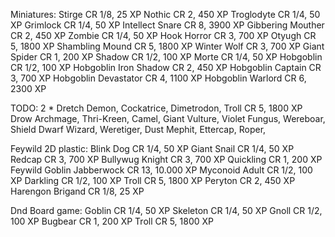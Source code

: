 Miniatures:
Stirge CR 1/8, 25 XP
Nothic CR 2, 450 XP
Troglodyte CR 1/4, 50 XP
Grimlock CR 1/4, 50 XP
Intellect Snare CR 8, 3900 XP
Gibbering Mouther CR 2, 450 XP
Zombie CR 1/4, 50 XP
Hook Horror CR 3, 700 XP
Otyugh CR 5, 1800 XP
Shambling Mound CR 5, 1800 XP 
Winter Wolf CR 3, 700 XP
Giant Spider CR 1, 200 XP
Shadow CR 1/2, 100 XP
Morte CR 1/4, 50 XP
Hobgoblin CR 1/2, 100 XP
Hobgoblin Iron Shadow CR 2, 450 XP
Hobgoblin Captain CR 3, 700 XP
Hobgoblin Devastator CR 4, 1100 XP
Hobgoblin Warlord CR 6, 2300 XP

TODO:
2 * Dretch Demon,
Cockatrice,
Dimetrodon,
Troll CR 5, 1800 XP
Drow Archmage,
Thri-Kreen,
Camel,
Giant Vulture,
Violet Fungus,
Wereboar,
Shield Dwarf Wizard,
Weretiger,
Dust Mephit,
Ettercap,
Roper,



Feywild 2D plastic:
Blink Dog CR 1/4, 50 XP
Giant Snail CR 1/4, 50 XP
Redcap CR 3, 700 XP
Bullywug Knight CR 3, 700 XP
Quickling CR 1, 200 XP
Feywild Goblin
Jabberwock CR 13, 10.000 XP
Myconoid Adult CR 1/2, 100 XP
Darkling CR 1/2, 100 XP
Troll CR 5, 1800 XP
Peryton CR 2, 450 XP
Harengon Brigand CR 1/8, 25 XP

Dnd Board game:
Goblin CR 1/4, 50 XP
Skeleton CR 1/4, 50 XP
Gnoll CR 1/2, 100 XP
Bugbear CR 1, 200 XP
Troll CR 5, 1800 XP
